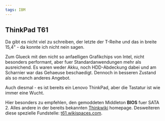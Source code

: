 ```yaml
--- 
tags: IBM
---
```

## ThinkPad T61
Da gibt es nicht viel zu schreiben, der letzte der T-Reihe und das in breite 15,4" - da konnte ich nicht nein sagen.

Zum Glueck mit den nicht so anfaelligen Grafikchips von Intel, nicht besonders performant, aber fuer Standardanwendungen mehr als ausreichend. Es waren weder Akku, noch HDD-Abdeckung dabei und am Scharnier war das Gehaeuse beschaedigt. Dennoch in besseren Zustand als so manch anderes Angebot.

Auch diesmal - es ist bereits ein Lenovo ThinkPad, aber die Tastatur ist wie immer eine Wucht.

Hier besonders zu empfehlen, den gemoddeten Middleton **BIOS** fuer SATA 2. Alles andere in der bereits bekannten [Thinkwiki](http://www.thinkwiki.de/T61) homepage. Desweiteren diese spezielle Fundstelle: [t61.wikispaces.com](https://web.archive.org/web/20170311022700/http://t61.wikispaces.com/). 
